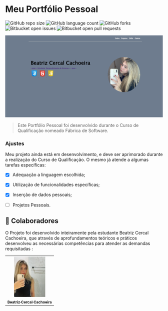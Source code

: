 # Meu Portfólio Pessoal

![GitHub repo size](https://img.shields.io/github/repo-size/BeatrizCercal/README-template?style=for-the-badge)
![GitHub language count](https://img.shields.io/github/languages/count/BeatrizCercal/README-template?style=for-the-badge)
![GitHub forks](https://img.shields.io/github/forks/BeatrizCercal/README-template?style=for-the-badge)
![Bitbucket open issues](https://img.shields.io/bitbucket/issues/BeatrizCercal/README-template?style=for-the-badge)
![Bitbucket open pull requests](https://img.shields.io/bitbucket/pr-raw/BeatrizCercal/README-template?style=for-the-badge)

<img src="/src/assests/img/print1.png"  alt="Portfólio Pessoal">

> Este Portfólio Pessoal foi desenvolvido durante o Curso de Qualificação nomeado Fábrica de Software.

### Ajustes

Meu projeto ainda está em desenvolvimento, e deve ser aprimorado durante a realização do Curso de Qualificação. O mesmo já atende a algumas tarefas específicas:
- [x] Adequação a linguagem escolhida;
- [x] Utilização de funcionalidades específicas;
- [x] Inserção de dados pessoais;
- [ ] Projetos Pessoais.



## 🤝 Colaboradores

O Projeto foi desenvolvido inteiramente pela estudante Beatriz Cercal Cachoeira, que através de
aprofundamentos teóricos e práticos desenvolveu as necessárias competências para atender as demandas
requisitadas :

<table>
  <tr>
    <td align="center">
      <a href="#" title="Fotografia Pessoal">
        <img src="/assests/img/Foto1.png" width="100px;" alt="Foto de Beatriz Cercal Cachoeira"/><br>
        <sub>
          <b>Beatriz Cercal Cachoeira</b>
        </sub>
      </a>
    </td>
